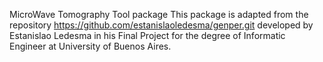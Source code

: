 MicroWave Tomography Tool package
This package is adapted from the repository https://github.com/estanislaoledesma/genper.git developed by Estanislao Ledesma in his Final Project for the degree of Informatic Engineer at University of Buenos Aires.
